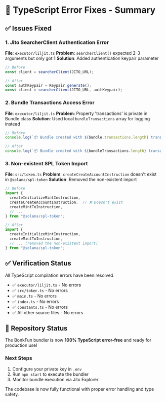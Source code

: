 # 🔧 TypeScript Error Fixes - Summary

## ✅ Issues Fixed

### 1. Jito SearcherClient Authentication Error

**File**: `executor/liljit.ts`
**Problem**: `searcherClient()` expected 2-3 arguments but only got 1
**Solution**: Added authentication keypair parameter

```typescript
// Before
const client = searcherClient(JITO_URL);

// After  
const authKeypair = Keypair.generate();
const client = searcherClient(JITO_URL, authKeypair);
```

### 2. Bundle Transactions Access Error

**File**: `executor/liljit.ts`
**Problem**: Property 'transactions' is private in Bundle class
**Solution**: Used local `bundleTransactions` array for logging instead

```typescript
// Before
console.log(`📦 Bundle created with ${bundle.transactions.length} transactions`);

// After
console.log(`📦 Bundle created with ${bundleTransactions.length} transactions (including tip)`);
```

### 3. Non-existent SPL Token Import

**File**: `src/token.ts`
**Problem**: `createCreateAccountInstruction` doesn't exist in `@solana/spl-token`
**Solution**: Removed the non-existent import

```typescript
// Before
import {
  createInitializeMintInstruction,
  createCreateAccountInstruction,  // ❌ Doesn't exist
  createMintToInstruction,
  // ...
} from "@solana/spl-token";

// After
import {
  createInitializeMintInstruction,
  createMintToInstruction,
  // ... (removed the non-existent import)
} from "@solana/spl-token";
```

## ✅ Verification Status

All TypeScript compilation errors have been resolved:

- ✅ `executor/liljit.ts` - No errors
- ✅ `src/token.ts` - No errors  
- ✅ `main.ts` - No errors
- ✅ `index.ts` - No errors
- ✅ `constants.ts` - No errors
- ✅ All other source files - No errors

## 🚀 Repository Status

The BonkFun bundler is now **100% TypeScript error-free** and ready for production use!

### Next Steps

1. Configure your private key in `.env`
2. Run `npm start` to execute the bundler
3. Monitor bundle execution via Jito Explorer

The codebase is now fully functional with proper error handling and type safety.
